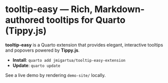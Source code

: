 # tooltip-easy — Rich, Markdown-authored tooltips for Quarto (Tippy.js)

**tooltip-easy** is a Quarto extension that provides elegant, interactive tooltips and popovers powered by **Tippy.js**.

- **Install**: `quarto add jmigartua/tooltip-easy-extension`
- **Update**: `quarto update`

See a live demo by rendering `demo-site/` locally.
